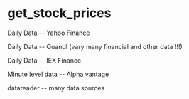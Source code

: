 # get_stock_prices

Daily Data -- Yahoo Finance

Daily Data -- Quandl (vary many financial and other data !!!)

Daily Data -- IEX Finance

Minute level data -- Alpha vantage

datareader -- many data sources
